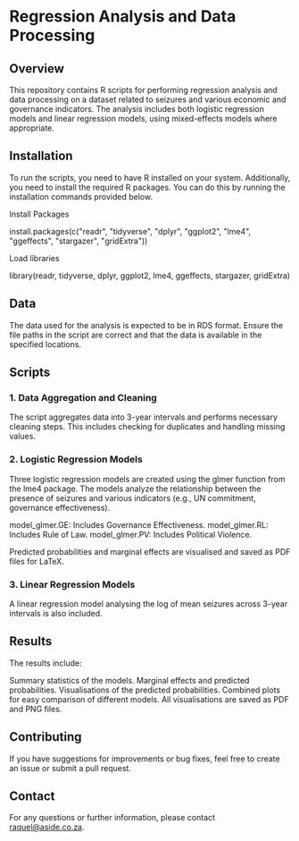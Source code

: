 # Regression Analysis and Data Processing

## Overview

This repository contains R scripts for performing regression analysis and data processing on a dataset related to seizures and various economic and governance indicators. The analysis includes both logistic regression models and linear regression models, using mixed-effects models where appropriate.

## Installation

To run the scripts, you need to have R installed on your system. Additionally, you need to install the required R packages. You can do this by running the installation commands provided below.

Install Packages

install.packages(c("readr", "tidyverse", "dplyr", "ggplot2", "lme4", "ggeffects", "stargazer", "gridExtra"))

Load libraries

library(readr, tidyverse, dplyr, ggplot2, lme4, ggeffects, stargazer, gridExtra)

## Data

The data used for the analysis is expected to be in RDS format. Ensure the file paths in the script are correct and that the data is available in the specified locations.

## Scripts

### 1. Data Aggregation and Cleaning
The script aggregates data into 3-year intervals and performs necessary cleaning steps. This includes checking for duplicates and handling missing values.

### 2. Logistic Regression Models
Three logistic regression models are created using the glmer function from the lme4 package. The models analyze the relationship between the presence of seizures and various indicators (e.g., UN commitment, governance effectiveness).

model_glmer.GE: Includes Governance Effectiveness.
model_glmer.RL: Includes Rule of Law.
model_glmer.PV: Includes Political Violence.

Predicted probabilities and marginal effects are visualised and saved as PDF files for LaTeX.

### 3. Linear Regression Models
A linear regression model analysing the log of mean seizures across 3-year intervals is also included.

## Results

The results include:

Summary statistics of the models.
Marginal effects and predicted probabilities.
Visualisations of the predicted probabilities.
Combined plots for easy comparison of different models.
All visualisations are saved as PDF and PNG files.

## Contributing

If you have suggestions for improvements or bug fixes, feel free to create an issue or submit a pull request.

## Contact

For any questions or further information, please contact raquel@aside.co.za.
